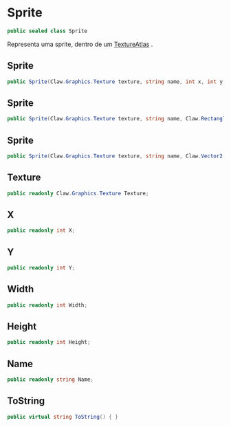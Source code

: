 # Sprite
```csharp
public sealed class Sprite
```
Representa uma sprite, dentro de um [TextureAtlas](/API/Claw/Graphics/TextureAtlas#TextureAtlas) .<br />
## Sprite
```csharp
public Sprite(Claw.Graphics.Texture texture, string name, int x, int y, int width, int height) { }
```
## Sprite
```csharp
public Sprite(Claw.Graphics.Texture texture, string name, Claw.Rectangle area) { }
```
## Sprite
```csharp
public Sprite(Claw.Graphics.Texture texture, string name, Claw.Vector2 location, Claw.Vector2 size) { }
```
## Texture
```csharp
public readonly Claw.Graphics.Texture Texture;
```
## X
```csharp
public readonly int X;
```
## Y
```csharp
public readonly int Y;
```
## Width
```csharp
public readonly int Width;
```
## Height
```csharp
public readonly int Height;
```
## Name
```csharp
public readonly string Name;
```
## ToString
```csharp
public virtual string ToString() { }
```
